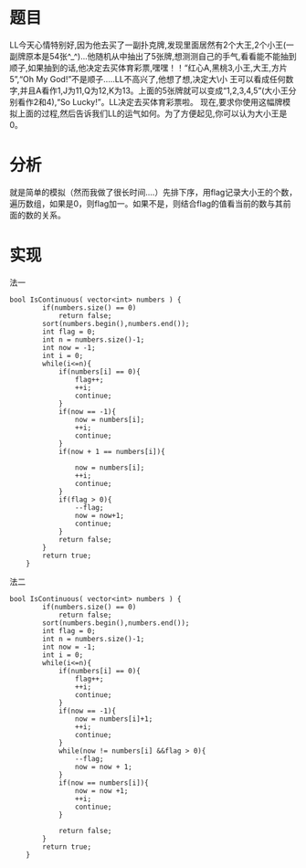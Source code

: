 # 题目
LL今天心情特别好,因为他去买了一副扑克牌,发现里面居然有2个大王,2个小王(一副牌原本是54张^\_^)...他随机从中抽出了5张牌,想测测自己的手气,看看能不能抽到顺子,如果抽到的话,他决定去买体育彩票,嘿嘿！！“红心A,黑桃3,小王,大王,方片5”,“Oh My God!”不是顺子.....LL不高兴了,他想了想,决定大\小 王可以看成任何数字,并且A看作1,J为11,Q为12,K为13。上面的5张牌就可以变成“1,2,3,4,5”(大小王分别看作2和4),“So Lucky!”。LL决定去买体育彩票啦。 现在,要求你使用这幅牌模拟上面的过程,然后告诉我们LL的运气如何。为了方便起见,你可以认为大小王是0。
# 分析
就是简单的模拟（然而我做了很长时间....）先排下序，用flag记录大小王的个数，遍历数组，如果是0，则flag加一。如果不是，则结合flag的值看当前的数与其前面的数的关系。
# 实现
法一
```
bool IsContinuous( vector<int> numbers ) {
        if(numbers.size() == 0)
            return false;
        sort(numbers.begin(),numbers.end());
        int flag = 0;
        int n = numbers.size()-1;
        int now = -1;
        int i = 0;
        while(i<=n){
            if(numbers[i] == 0){
                flag++;
                ++i;
                continue;
            }
            if(now == -1){
                now = numbers[i];
                ++i;
                continue;
            }
            if(now + 1 == numbers[i]){
                
                now = numbers[i];
                ++i;
                continue;
            }
            if(flag > 0){
                --flag;
                now = now+1;
                continue;
            }
            return false;
        }
        return true;
    }
```
法二
```
bool IsContinuous( vector<int> numbers ) {
        if(numbers.size() == 0)
            return false;
        sort(numbers.begin(),numbers.end());
        int flag = 0;
        int n = numbers.size()-1;
        int now = -1;
        int i = 0;
        while(i<=n){
            if(numbers[i] == 0){
                flag++;
                ++i;
                continue;
            }
            if(now == -1){
                now = numbers[i]+1;
                ++i;
                continue;
            }
            while(now != numbers[i] &&flag > 0){
                --flag;
                now = now + 1;
            }
            if(now == numbers[i]){
                now = now +1;
                ++i;
                continue;
            }
                
            return false;
        }
        return true;
    }
```